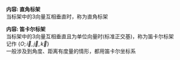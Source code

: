 **内容: 直角标架**  
当标架中的3向量互相垂直时，称为直角标架  
  
**内容: 笛卡尔标架**  
当标架中的3向量互相垂直且为单位向量时(标准正交基)，称为笛卡尔标架  
记作 $\{O;\vec i,\vec j, \vec k\}$  
一般涉及到角度、距离有度量的情形，都用笛卡尔坐标系  
